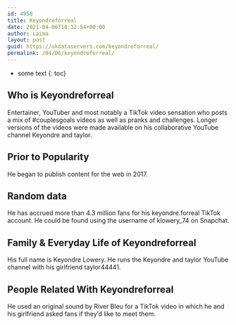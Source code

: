 ```yaml
---
id: 4958
title: Keyondreforreal
date: 2021-04-06T18:12:54+00:00
author: Laima
layout: post
guid: https://ukdataservers.com/keyondreforreal/
permalink: /04/06/keyondreforreal/
---
```


* some text
{: toc}


## Who is Keyondreforreal
                  
                  
                  
Entertainer, YouTuber and most notably a TikTok video sensation who posts a mix of #couplesgoals videos as well as pranks and challenges. Longer versions of the videos were made available on his collaborative YouTube channel Keyondre and taylor. 
                  
              
            
              
            
                
                
                
## Prior to Popularity
                  
                  
                  
He began to publish content for the web in 2017.
                  
              
            
              
            
                
                
                
## Random data
                  
                  
                  
He has accrued more than 4.3 million fans for his keyondre.forreal TikTok account. He could be found using the username of klowery_74 on Snapchat.
                  
              
            
              
            
                
                
                
## Family & Everyday Life of Keyondreforreal
                  
                  
                  
His full name is Keyondre Lowery. He runs the Keyondre and taylor YouTube channel with his girlfriend taylor44441. 
                  
              
            
              
            
                
                
                
## People Related With Keyondreforreal
                  
                  
                  
He used an original sound by River Bleu for a TikTok video in which he and his girlfriend asked fans if they&#8217;d like to meet them.
                  
              
            
              
            
                
              
            
              
              
            
            
              
            
          
          
          